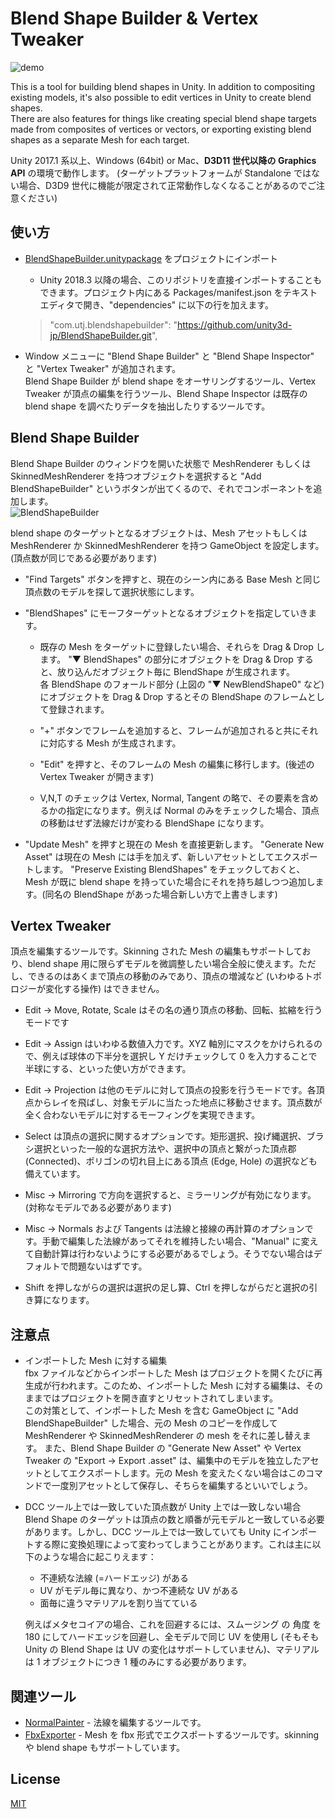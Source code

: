 # Blend Shape Builder & Vertex Tweaker

![demo](https://user-images.githubusercontent.com/1488611/34981308-76511248-faea-11e7-8985-b8fe0e957035.gif)

This is a tool for building blend shapes in Unity. In addition to compositing existing models, it's also possible to edit vertices in Unity to create blend shapes.  
There are also features for things like creating special blend shape targets made from composites of vertices or vectors, or exporting existing blend shapes as a separate Mesh for each target.   

Unity 2017.1 系以上、Windows (64bit) or Mac、**D3D11 世代以降の Graphics API** の環境で動作します。
(ターゲットプラットフォームが Standalone ではない場合、D3D9 世代に機能が限定されて正常動作しなくなることがあるのでご注意ください)


## 使い方
- [BlendShapeBuilder.unitypackage](https://github.com/unity3d-jp/BlendShapeBuilder/releases/download/20190425/BlendShapeBuilder.unitypackage) をプロジェクトにインポート
  - Unity 2018.3 以降の場合、このリポジトリを直接インポートすることもできます。プロジェクト内にある Packages/manifest.json をテキストエディタで開き、"dependencies" に以下の行を加えます。
  > "com.utj.blendshapebuilder": "https://github.com/unity3d-jp/BlendShapeBuilder.git",

- Window メニューに "Blend Shape Builder" と "Blend Shape Inspector" と "Vertex Tweaker" が追加されます。  
Blend Shape Builder が blend shape をオーサリングするツール、Vertex Tweaker が頂点の編集を行うツール、Blend Shape Inspector は既存の blend shape を調べたりデータを抽出したりするツールです。 



## Blend Shape Builder
Blend Shape Builder のウィンドウを開いた状態で MeshRenderer もしくは SkinnedMeshRenderer を持つオブジェクトを選択すると "Add BlendShapeBuilder" というボタンが出てくるので、それでコンポーネントを追加します。  
![BlendShapeBuilder](https://user-images.githubusercontent.com/1488611/34981508-05fb5fb6-faeb-11e7-9204-4aabd4c58543.png)

blend shape のターゲットとなるオブジェクトは、Mesh アセットもしくは MeshRenderer か SkinnedMeshRenderer を持つ GameObject を設定します。(頂点数が同じである必要があります)
- "Find Targets" ボタンを押すと、現在のシーン内にある Base Mesh と同じ頂点数のモデルを探して選択状態にします。

- "BlendShapes" にモーフターゲットとなるオブジェクトを指定していきます。
  - 既存の Mesh をターゲットに登録したい場合、それらを Drag & Drop します。
"▼ BlendShapes" の部分にオブジェクトを Drag & Drop すると、放り込んだオブジェクト毎に BlendShape が生成されます。  
各 BlendShape のフォールド部分 (上図の "▼ NewBlendShape0" など) にオブジェクトを Drag & Drop するとその BlendShape のフレームとして登録されます。

  - "+" ボタンでフレームを追加すると、フレームが追加されると共にそれに対応する Mesh が生成されます。

  - "Edit" を押すと、そのフレームの Mesh の編集に移行します。(後述の Vertex Tweaker が開きます)

  - V,N,T のチェックは Vertex, Normal, Tangent の略で、その要素を含めるかの指定になります。例えば Normal のみをチェックした場合、頂点の移動はせず法線だけが変わる BlendShape になります。

- "Update Mesh" を押すと現在の Mesh を直接更新します。
"Generate New Asset" は現在の Mesh には手を加えず、新しいアセットとしてエクスポートします。
"Preserve Existing BlendShapes" をチェックしておくと、Mesh が既に blend shape を持っていた場合にそれを持ち越しつつ追加します。(同名の BlendShape があった場合新しい方で上書きします)  


## Vertex Tweaker
頂点を編集するツールです。Skinning された Mesh の編集もサポートしており、blend shape 用に限らずモデルを微調整したい場合全般に使えます。ただし、できるのはあくまで頂点の移動のみであり、頂点の増減など (いわゆるトポロジーが変化する操作) はできません。

- Edit -> Move, Rotate, Scale はその名の通り頂点の移動、回転、拡縮を行うモードです

- Edit -> Assign はいわゆる数値入力です。XYZ 軸別にマスクをかけられるので、例えば球体の下半分を選択し Y だけチェックして 0 を入力することで半球にする、といった使い方ができます。

- Edit -> Projection は他のモデルに対して頂点の投影を行うモードです。各頂点からレイを飛ばし、対象モデルに当たった地点に移動させます。頂点数が全く合わないモデルに対するモーフィングを実現できます。

- Select は頂点の選択に関するオプションです。矩形選択、投げ縄選択、ブラシ選択といった一般的な選択方法や、選択中の頂点と繋がった頂点郡 (Connected)、ポリゴンの切れ目上にある頂点 (Edge, Hole) の選択なども備えています。

- Misc -> Mirroring で方向を選択すると、ミラーリングが有効になります。(対称なモデルである必要があります)
- Misc -> Normals および Tangents は法線と接線の再計算のオプションです。手動で編集した法線があってそれを維持したい場合、"Manual" に変えて自動計算は行わないようにする必要があるでしょう。そうでない場合はデフォルトで問題ないはずです。

- Shift を押しながらの選択は選択の足し算、Ctrl を押しながらだと選択の引き算になります。

## 注意点
- インポートした Mesh に対する編集  
  fbx ファイルなどからインポートした Mesh はプロジェクトを開くたびに再生成が行われます。このため、インポートした Mesh に対する編集は、そのままではプロジェクトを開き直すとリセットされてしまいます。  
  この対策として、インポートした Mesh を含む GameObject に "Add BlendShapeBuilder" した場合、元の Mesh のコピーを作成して MeshRenderer や SkinnedMeshRenderer の mesh をそれに差し替えます。
  また、Blend Shape Builder の "Generate New Asset" や Vertex Tweaker の "Export -> Export .asset" は、編集中のモデルを独立したアセットとしてエクスポートします。元の Mesh を変えたくない場合はこのコマンドで一度別アセットとして保存し、そちらを編集するといいでしょう。

- DCC ツール上では一致していた頂点数が Unity 上では一致しない場合  
  Blend Shape のターゲットは頂点の数と順番が元モデルと一致している必要があります。しかし、DCC ツール上では一致していても Unity にインポートする際に変換処理によって変わってしまうことがあります。これは主に以下のような場合に起こりえます：
  - 不連続な法線 (=ハードエッジ) がある
  - UV がモデル毎に異なり、かつ不連続な UV がある
  - 面毎に違うマテリアルを割り当てている
  
  例えばメタセコイアの場合、これを回避するには、スムージング の 角度 を 180 にしてハードエッジを回避し、全モデルで同じ UV を使用し (そもそも Unity の Blend Shape は UV の変化はサポートしていません)、マテリアルは 1 オブジェクトにつき 1 種のみにする必要があります。
  
## 関連ツール
- [NormalPainter](https://github.com/unity3d-jp/NormalPainter) - 法線を編集するツールです。
- [FbxExporter](https://github.com/unity3d-jp/FbxExporter) - Mesh を fbx 形式でエクスポートするツールです。skinning や blend shape もサポートしています。

## License
[MIT](LICENSE.txt)
